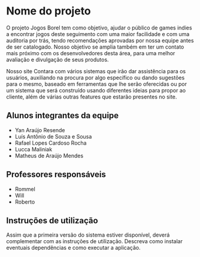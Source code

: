 # Nome do projeto

O projeto Jogos Borel tem como objetivo, ajudar o público de games indies a encontrar jogos deste seguimento com uma maior facilidade e com uma auditoria por trás, tendo recomendações aprovadas por nossa equipe antes de ser catalogado. Nosso objetivo se amplia também em ter um contato mais próximo com os desenvolvedores desta área, para uma melhor avaliação e divulgação de seus produtos.

Nosso site Contara com vários sistemas que irão dar assistência para os usuários, auxiliando na procura por algo específico ou dando sugestões para o mesmo, baseado em ferramentas que lhe serão oferecidas ou por um sistema que será construído usando diferentes ideias para propor ao cliente, além de várias outras features que estarão presentes no site.

## Alunos integrantes da equipe

* Yan Araújo Resende
* Luís Antônio de Souza e Sousa
* Rafael Lopes Cardoso Rocha
* Lucca Maliniak
* Matheus de Araújo Mendes

## Professores responsáveis

* Rommel
* Will
* Roberto


## Instruções de utilização

Assim que a primeira versão do sistema estiver disponível, deverá complementar com as instruções de utilização. Descreva como instalar eventuais dependências e como executar a aplicação.
